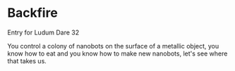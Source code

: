 # Backfire
Entry for Ludum Dare 32

You control a colony of nanobots on the surface of a metallic object, you know how to eat and you know how to make new nanobots, let's see where that takes us.
